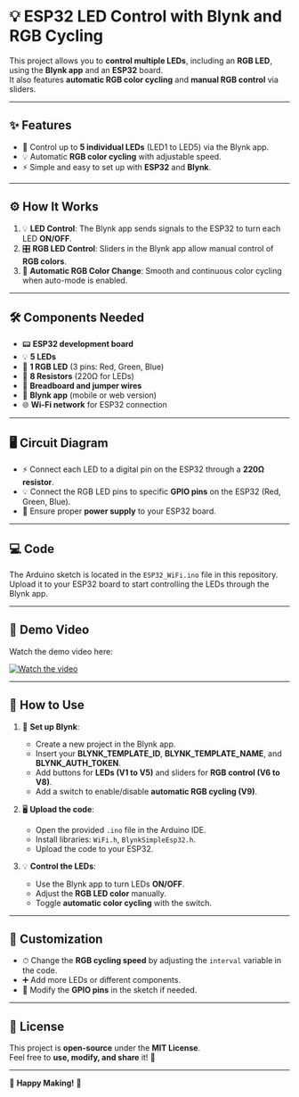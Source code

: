 # 💡 ESP32 LED Control with Blynk and RGB Cycling

This project allows you to **control multiple LEDs**, including an **RGB LED**, using the **Blynk app** and an **ESP32** board.  
It also features **automatic RGB color cycling** and **manual RGB control** via sliders.


---

## ✨ Features

- 🔵 Control up to **5 individual LEDs** (LED1 to LED5) via the Blynk app.
- 💡 Automatic **RGB color cycling** with adjustable speed.
- ⚡ Simple and easy to set up with **ESP32** and **Blynk**.

---

## ⚙️ How It Works

1. 💡 **LED Control**: The Blynk app sends signals to the ESP32 to turn each LED **ON/OFF**.
2. 🎛 **RGB LED Control**: Sliders in the Blynk app allow manual control of **RGB colors**.
3. 🔄 **Automatic RGB Color Change**: Smooth and continuous color cycling when auto-mode is enabled.

---

## 🛠️ Components Needed

- 📟 **ESP32 development board**
- 💡 **5 LEDs**
- 🔄 **1 RGB LED** (3 pins: Red, Green, Blue)
- 🔩 **8 Resistors** (220Ω for LEDs)
- 🔌 **Breadboard and jumper wires**
- 📱 **Blynk app** (mobile or web version)
- 🌐 **Wi-Fi network** for ESP32 connection

---

## 🖥️ Circuit Diagram

- ⚡ Connect each LED to a digital pin on the ESP32 through a **220Ω resistor**.
- 💡 Connect the RGB LED pins to specific **GPIO pins** on the ESP32 (Red, Green, Blue).
- 🔋 Ensure proper **power supply** to your ESP32 board.

---

## 💻 Code

The Arduino sketch is located in the `ESP32_WiFi.ino` file in this repository.  
Upload it to your ESP32 board to start controlling the LEDs through the Blynk app.

---

## 🎥 Demo Video

Watch the demo video here:  

[![Watch the video](https://img.youtube.com/vi/DCFN3LZFeBg/0.jpg)](https://youtube.com/shorts/DCFN3LZFeBg)

---

## 🚀 How to Use

1. 📲 **Set up Blynk**:
   - Create a new project in the Blynk app.
   - Insert your **BLYNK_TEMPLATE_ID**, **BLYNK_TEMPLATE_NAME**, and **BLYNK_AUTH_TOKEN**.
   - Add buttons for **LEDs (V1 to V5)** and sliders for **RGB control (V6 to V8)**.
   - Add a switch to enable/disable **automatic RGB cycling (V9)**.

2. 🖥 **Upload the code**:
   - Open the provided `.ino` file in the Arduino IDE.
   - Install libraries: `WiFi.h`, `BlynkSimpleEsp32.h`.
   - Upload the code to your ESP32.

3. 💡 **Control the LEDs**:
   - Use the Blynk app to turn LEDs **ON/OFF**.
   - Adjust the **RGB LED color** manually.
   - Toggle **automatic color cycling** with the switch.

---

## 🎨 Customization

- ⏱ Change the **RGB cycling speed** by adjusting the `interval` variable in the code.
- ➕ Add more LEDs or different components.
- 🔧 Modify the **GPIO pins** in the sketch if needed.

---

## 📜 License

This project is **open-source** under the **MIT License**.  
Feel free to **use, modify, and share** it! 🚀

---

🌟 **Happy Making!** 🌟
